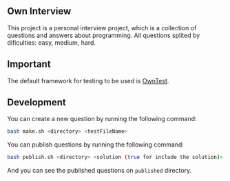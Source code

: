 ## Own Interview
This project is a personal interview project, which is a collection of questions and answers about programming.
All questions splited by dificulties: easy, medium, hard.

## Important
The default framework for testing to be used is [OwnTest](https://rahmatagungj.github.io/owntest/index.html).

## Development
You can create a new question by running the following command:
```bash
bash make.sh <directory> <testFileName>
```

You can publish questions by running the following command:
```bash
bash publish.sh <directory> <solution (true for include the solution)>
```
And you can see the published questions on `published` directory.